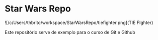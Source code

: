 # Star Wars Repo

![/c/Users/thbrito/workspace/StarWarsRepo/tiefighter.png](TIE FIghter)

Este repositório serve de exemplo para o curso de Git e Github
